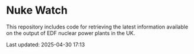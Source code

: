 # Nuke Watch

This repository includes code for retrieving the latest information available on the output of EDF nuclear power plants in the UK.

Last updated: 2025-04-30 17:13